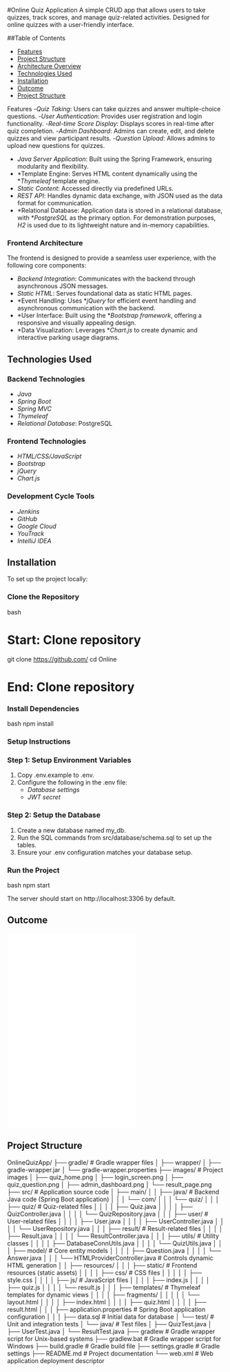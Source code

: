#Online Quiz Application
A simple CRUD app that allows users to take quizzes, track scores, and manage quiz-related activities. Designed for online quizzes with a user-friendly interface.

##Table of Contents
- [Features](#features)
- [Project Structure](#project-structure)
- [Architecture Overview](#architecture-overview)
- [Technologies Used](#technologies-used)
- [Installation](#installation)
- [Outcome](#outcome)
- [Project Structure](#project-structure)

Features
-*Quiz Taking*: Users can take quizzes and answer multiple-choice questions.
-*User Authentication*: Provides user registration and login functionality.
-*Real-time Score Display*: Displays scores in real-time after quiz completion.
-*Admin Dashboard*: Admins can create, edit, and delete quizzes and view participant results.
-*Question Upload*: Allows admins to upload new questions for quizzes.

- *Java Server Application*: Built using the Spring Framework, ensuring modularity and flexibility.
- *Template Engine: Serves HTML content dynamically using the **Thymeleaf* template engine.
- *Static Content*: Accessed directly via predefined URLs.
- *REST API*: Handles dynamic data exchange, with JSON used as the data format for communication.
- *Relational Database: Application data is stored in a relational database, with **PostgreSQL* as the primary option. For demonstration purposes, *H2* is used due to its lightweight nature and in-memory capabilities.

### Frontend Architecture
The frontend is designed to provide a seamless user experience, with the following core components:

- *Backend Integration*: Communicates with the backend through asynchronous JSON messages.
- *Static HTML*: Serves foundational data as static HTML pages.
- *Event Handling: Uses **jQuery* for efficient event handling and asynchronous communication with the backend.
- *User Interface: Built using the **Bootstrap framework*, offering a responsive and visually appealing design.
- *Data Visualization: Leverages **Chart.js* to create dynamic and interactive parking usage diagrams.


## Technologies Used

### Backend Technologies
- *Java*  
- *Spring Boot*  
- *Spring MVC*  
- *Thymeleaf*  
- *Relational Database*: PostgreSQL  

### Frontend Technologies
- *HTML/CSS/JavaScript*  
- *Bootstrap*  
- *jQuery*  
- *Chart.js*  

### Development Cycle Tools
- *Jenkins*  
- *GitHub*  
- *Google Cloud*  
- *YouTrack*  
- *IntelliJ IDEA*


## Installation

To set up the project locally:

### Clone the Repository
bash
# Start: Clone repository
git clone https://github.com/
cd Online
# End: Clone repository

### Install Dependencies
bash
npm install

### Setup Instructions

### Step 1: Setup Environment Variables
1. Copy .env.example to .env.
2. Configure the following in the .env file:
   - *Database settings*
   - *JWT secret*

### Step 2: Setup the Database
1. Create a new database named my_db.
2. Run the SQL commands from src/database/schema.sql to set up the tables.
3. Ensure your .env configuration matches your database setup.


### Run the Project
bash
npm start

The server should start on http://localhost:3306 by default.



## Outcome
 ![Login form](file:///D:/My/Quiz-Application-Using-Java-master/Quiz-Application-Using-Java-master/Main/HTML/login.html)
  ![User profile](file:///D:/My/Quiz-Application-Using-Java-master/Quiz-Application-Using-Java-master/Main/HTML/profile.html)
   ![Registration Form](file:///D:/My/Quiz-Application-Using-Java-master/Quiz-Application-Using-Java-master/Main/HTML/registration.html)

## Project Structure

OnlineQuizApp/
├── gradle/                        # Gradle wrapper files
│   ├── wrapper/
│   ├── gradle-wrapper.jar
│   └── gradle-wrapper.properties
├── images/                         # Project images
│   ├── quiz_home.png
│   ├── login_screen.png
│   ├── quiz_question.png
│   ├── admin_dashboard.png
│   └── result_page.png
├── src/                            # Application source code
│   ├── main/
│   │   ├── java/                   # Backend Java code (Spring Boot application)
│   │   │   └── com/
│   │   │       └── quiz/
│   │   │           ├── quiz/       # Quiz-related files
│   │   │           │   ├── Quiz.java
│   │   │           │   ├── QuizController.java
│   │   │           │   └── QuizRepository.java
│   │   │           ├── user/       # User-related files
│   │   │           │   ├── User.java
│   │   │           │   ├── UserController.java
│   │   │           │   └── UserRepository.java
│   │   │           ├── result/     # Result-related files
│   │   │           │   ├── Result.java
│   │   │           │   └── ResultController.java
│   │   │           ├── utils/      # Utility classes
│   │   │           │   ├── DatabaseConnUtils.java
│   │   │           │   └── QuizUtils.java
│   │   │           ├── model/      # Core entity models
│   │   │           │   ├── Question.java
│   │   │           │   └── Answer.java
│   │   │           └── HTMLProviderController.java # Controls dynamic HTML generation
│   │   ├── resources/
│   │   │   ├── static/               # Frontend resources (static assets)
│   │   │   │   ├── css/              # CSS files
│   │   │   │   │   ├── style.css
│   │   │   │   ├── js/               # JavaScript files
│   │   │   │       ├── index.js
│   │   │   │       ├── quiz.js
│   │   │   │       └── result.js
│   │   │   ├── templates/           # Thymeleaf templates for dynamic views
│   │   │   │   ├── fragments/
│   │   │   │   │   └── layout.html
│   │   │   │   ├── index.html
│   │   │   │   ├── quiz.html
│   │   │   │   ├── result.html
│   │   │   ├── application.properties # Spring Boot application configuration
│   │   │   ├── data.sql              # Initial data for database
│   └── test/                        # Unit and integration tests
│       └── java/                    # Test files
│           ├── QuizTest.java
│           ├── UserTest.java
│           └── ResultTest.java
├── gradlew                          # Gradle wrapper script for Unix-based systems
├── gradlew.bat                      # Gradle wrapper script for Windows
├── build.gradle                     # Gradle build file
├── settings.gradle                  # Gradle settings
├── README.md                        # Project documentation
└── web.xml                          # Web application deployment descriptor
